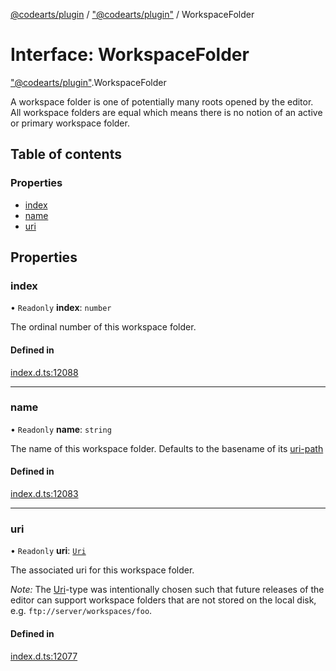 [@codearts/plugin](../README.md) / ["@codearts/plugin"](../modules/_codearts_plugin_.md) / WorkspaceFolder

# Interface: WorkspaceFolder

["@codearts/plugin"](../modules/_codearts_plugin_.md).WorkspaceFolder

A workspace folder is one of potentially many roots opened by the editor. All workspace folders
are equal which means there is no notion of an active or primary workspace folder.

## Table of contents

### Properties

- [index](codearts_plugin_.WorkspaceFolder.md#index)
- [name](codearts_plugin_.WorkspaceFolder.md#name)
- [uri](codearts_plugin_.WorkspaceFolder.md#uri)

## Properties

### index

• `Readonly` **index**: `number`

The ordinal number of this workspace folder.

#### Defined in

[index.d.ts:12088](https://github.com/shuyaqian/cloudide-plugin-api/blob/5b69219/index.d.ts#L12088)

___

### name

• `Readonly` **name**: `string`

The name of this workspace folder. Defaults to
the basename of its [uri-path](../classes/codearts_plugin_.Uri.md#path)

#### Defined in

[index.d.ts:12083](https://github.com/shuyaqian/cloudide-plugin-api/blob/5b69219/index.d.ts#L12083)

___

### uri

• `Readonly` **uri**: [`Uri`](../classes/codearts_plugin_.Uri.md)

The associated uri for this workspace folder.

*Note:* The [Uri](../classes/codearts_plugin_.Uri.md)-type was intentionally chosen such that future releases of the editor can support
workspace folders that are not stored on the local disk, e.g. `ftp://server/workspaces/foo`.

#### Defined in

[index.d.ts:12077](https://github.com/shuyaqian/cloudide-plugin-api/blob/5b69219/index.d.ts#L12077)
